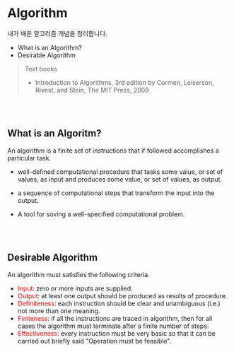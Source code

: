 # Algorithm

내가 배운 알고리즘 개념을 정리합니다.

* What is an Algorithm?
* Desirable Algorithm

> Text books
>
> * Introduction to Algorithms, 3rd edition by Cormen, Leiserson, Rivest, and Stein, The MIT Press, 2009

<br>

<br>

## What is an Algoritm?

An algorithm is a finite set of instructions that if followed accomplishes a particular task.

* well-defined computational procedure that tasks some value, or set of values, as input and produces some value, or set of values, as output.

* a sequence of computational steps that transform the input into the output.

* A tool for soving a well-specified computational problem. 

<br>

<br>

## Desirable Algorithm

An algorithm must satisfies the following criteria.

* <span style="color:red">Input</span>: zero or more inputs are supplied.
* <span style="color:red">Output</span>: at least one output should be produced as results of procedure.
* <span style="color:red">Definiteness</span>: each instruction should be clear and unambiguous (i.e.) not more than one meaning.
* <span style="color:red">Finiteness</span>: if all the instructions are traced in algorithm, then for all cases the algorithm must terminate after a finite number of steps.
* <span style="color:red">Effectiveness</span>: every instruction must be very basic so that it can be carried out briefly said "Operation must be feasible".

 

